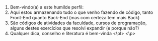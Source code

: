 <p>
  <ol>
    <li>Bem-vindo(a) a este humilde perfil:
    <li>Aqui estou armazenando tudo o que venho fazendo de código, tanto Front-End quanto Back-End (mas com certeza tem mais Back)
    <li>São códigos de atividades da faculdade, cursos de programação, alguns destes exercícios que resolvi expandir (e porque não?)
    <li>Qualquer dica, conselho e literatura é bem-vinda
  <\ol>
<\p>
<br>
